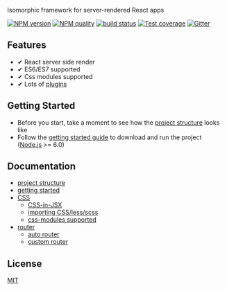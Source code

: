 Isomorphic framework for server-rendered React apps

[![NPM version][npm-image]][npm-url]
[![NPM quality][quality-image]][quality-url]
[![build status][travis-image]][travis-url]
[![Test coverage][codecov-image]][codecov-url]
[![Gitter][gitter-image]][gitter-url]

[npm-image]: https://img.shields.io/npm/v/beidou-core.svg?style=flat-square
[npm-url]: https://npmjs.org/package/beidou-core
[quality-image]: http://npm.packagequality.com/shield/beidou-core.svg?style=flat-square
[quality-url]: http://packagequality.com/#?package=beidou-core
[travis-image]: https://img.shields.io/travis/alibaba/beidou.svg?style=flat-square
[travis-url]: https://travis-ci.org/alibaba/beidou
[codecov-image]: https://img.shields.io/codecov/c/github/alibaba/beidou.svg?style=flat-square
[codecov-url]: https://codecov.io/gh/alibaba/beidou
[gitter-image]: https://img.shields.io/gitter/room/alibaba/beidou.svg?style=flat-square
[gitter-url]: https://gitter.im/alibaba/beidou

## Features

- ✔︎ React server side render
- ✔︎ ES6/ES7 supported
- ✔︎ Css modules supported
- ✔︎ Lots of [plugins](https://github.com/search?q=topic%3Aegg-plugin&type=Repositories)

## Getting Started

* Before you start, take a moment to see how the [project structure](./docs/project-structure.md) looks like
* Follow the [getting started guide](./docs/getting-started.md) to download and run the project
    ([Node.js](https://nodejs.org/) >= 6.0)

## Documentation

* [project structure](./docs/project-structure.md)
* [getting started](./docs/getting-started.md)
* [CSS](./docs/css.md)
  * [CSS-in-JSX](./docs/css.md#css-in-jsx)
  * [importing CSS/less/scss](./docs/css.md#importing-CSS/less/scss)
  * [css-modules supported](./docs/css.md#css-modules-supported)
* [router](./docs/router.md)
  * [auto router](./docs/router.md#auto-router)
  * [custom router](./docs/router.md#custom-router)

## License

[MIT](LICENSE)


